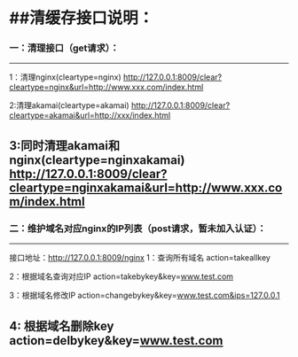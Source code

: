 ##清缓存接口说明：
======

### 一：清理接口（get请求）：
------
   1：清理nginx(cleartype=nginx)
   http://127.0.0.1:8009/clear?cleartype=nginx&url=http://www.xxx.com/index.html

   2:清理akamai(cleartype=akamai)
   http://127.0.0.1:8009/clear?cleartype=akamai&url=http://xxx/index.html

   3:同时清理akamai和nginx(cleartype=nginxakamai)
   http://127.0.0.1:8009/clear?cleartype=nginxakamai&url=http://www.xxx.com/index.html
------

### 二：维护域名对应nginx的IP列表（post请求，暂未加入认证）：
------
   接口地址：http://127.0.0.1:8009/nginx
   1：查询所有域名
   action=takeallkey
    
   2：根据域名查询对应IP
   action=takebykey&key=www.test.com

   3：根据域名修改IP
   action=changebykey&key=www.test.com&ips=127.0.0.1

   4: 根据域名删除key
   action=delbykey&key=www.test.com
------
